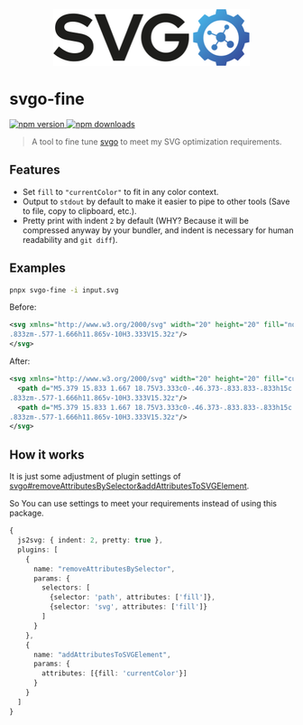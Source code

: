 <div align="center">
  <img src="https://raw.githubusercontent.com/svg/svgo/main/logo/logo-web.svg" width="348.61" height="100" alt="SVGO-Fine"/>
</div>

# svgo-fine

<p>
  <a href="https://www.npmjs.com/package/svgo-fine" target="_blank">
    <img src="https://img.shields.io/npm/v/svgo-fine.svg" alt="npm version" />
  </a>

  <a href="https://www.npmjs.com/package/svgo-fine">
    <img src="https://img.shields.io/npm/dm/svgo-fine.svg" alt="npm downloads" />
  </a>
</p>

> A tool to fine tune [svgo](https://github.com/svg/svgo) to meet my SVG optimization requirements.

## Features

- Set `fill` to `"currentColor"` to fit in any color context.
- Output to `stdout` by default to make it easier to pipe to other tools (Save to file, copy to clipboard, etc.).
- Pretty print with indent `2` by default (WHY? Because it will be compressed anyway by your bundler, and indent is necessary for human readability and `git diff`).

## Examples

```bash
pnpx svgo-fine -i input.svg
```

Before:

```xml
<svg xmlns="http://www.w3.org/2000/svg" width="20" height="20" fill="none"><path fill="#626267" d="M5.379 15.833 1.667 18.75V3.333c0-.46.373-.833.833-.833h15c.46 0 .833.373.833.833V15c0 .46-.373.833-.833.833zm-.577-1.666h11.865v-10H3.333V15.32z"/><path fill="#626267" d="M5.379 15.833 1.667 18.75V3.333c0-.46.373-.833.833-.833h15c.46 0 .833.373.833.833V15c0 .46-.373.833-.833
.833zm-.577-1.666h11.865v-10H3.333V15.32z"/>
</svg>
```

After:

```xml
<svg xmlns="http://www.w3.org/2000/svg" width="20" height="20" fill="currentColor">
  <path d="M5.379 15.833 1.667 18.75V3.333c0-.46.373-.833.833-.833h15c.46 0 .833.373.833.833V15c0 .46-.373.833-.833
.833zm-.577-1.666h11.865v-10H3.333V15.32z"/>
  <path d="M5.379 15.833 1.667 18.75V3.333c0-.46.373-.833.833-.833h15c.46 0 .833.373.833.833V15c0 .46-.373.833-.833
.833zm-.577-1.666h11.865v-10H3.333V15.32z"/>
</svg>
```

## How it works

It is just some adjustment of plugin settings of [svgo#removeAttributesBySelector&addAttributesToSVGElement](https://svgo.dev/docs/plugins/removeAttributesBySelector/).

So You can use settings to meet your requirements instead of using this package.

```ts
{
  js2svg: { indent: 2, pretty: true },
  plugins: [
    {
      name: "removeAttributesBySelector",
      params: {
        selectors: [
          {selector: 'path', attributes: ['fill']},
          {selector: 'svg', attributes: ['fill']}
        ]
      }
    },
    {
      name: "addAttributesToSVGElement",
      params: {
        attributes: [{fill: 'currentColor'}]
      }
    }
  ]
}
```
